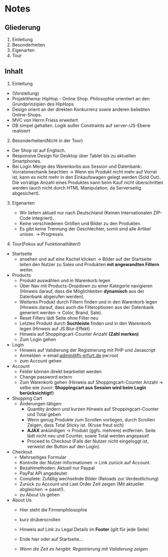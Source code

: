 # Notes

## Gliederung
1. Einleitung
2. Besonderheiten
3. Eigenarten
4. Tour

## Inhalt
1. Einleitung
  - (Vorstellung)
  - Projektthema: HipHop - Online Shop. Philosophie orientiert an den Grundprinzipien des HipHops
  - Design orient an der direkten Konkurrenz sowie anderen beliebten Online-Shops.
  - MVC von Herrn Friess erweitert
  - DB simpel gehalten. Logik außer Constraints auf server-/JS-Ebene realisiert

2. Besonderheiten(Nicht in der Tour)
  - Der Shop ist auf Englisch.
  - Responsive Design für Desktop über Tablet bis zu aktuellen Smartphones.
  - Bei Login Merge des Warenkorbs aus Session und Datenbank: Vorratsmechanik beachten -> Wenn ein Produkt nicht mehr auf Vorrat ist, kann es nicht mehr in den Einkaufswagen gelegt werden (Sold Out). Die vorrätige Anzahl eines Produktes kann beim Kauf nicht überschritten werden (auch nicht durch HTML Manipulation, da Serverseitig abgesichert).

3. Eigenarten
   - Wir liefern aktuell nur nach Deutschland (Keinen Internationalen ZIP-Code integriert).
   - Keine verschiedenen Größen und Bilder zu den Produkten.
   - Es gibt keine Trennung der Geschlechter, somit sind alle Artikel unisex. -> Progressiv.

4. Tour(Fokus auf Funktionalitäten!)
  - Startseite 
    - ansehen und auf eine Kachel klicken -> Bilder auf der Startseite leiten den Nutzer zu Sales und Produkten **mit angewandten Filtern** weiter.
  - Products
    - Produkt auswählen und in Warenkorb legen
    - Über Nav mit Products-Dropdown zu einer Kategorie navigieren (Hinweis darauf, dass die Möglichkeiten **dynamisch** aus der Datenbank abgerufen werden).
    - Weiteres Produkt durch Filtern finden und in den Warenkorb legen (Hinweis darauf, dass auch die Filteroptionen aus der Datenbank generiert werden -> Color, Brand, Sale).
    - Reset Filters lädt Seite ohne Filter neu
    - Letztes Produkt durch **Suchleiste** finden und in den Warenkorb legen (Hinweis auf JS Blur-Effekt)
    - Hinweis auf Shoppingcart-Counter Anzahl **(Zahl merken)**
    - Zum Login gehen
  - Login
    - Hinweis auf Validierung der Registrierung mit PHP und Javascript
    - Anmelden ->   email:admin@fh-erfurt.de
                    pw:root
    - zum Account gehen
  - Account
    - Felder können direkt bearbeitet werden
    - Change password extern
    - Zum Warenkorb gehen (Hinweis auf Shoppingcart-Counter Anzahl -> selbe wie zuvor: **Shoppingcart aus Session wird beim Login berücksichtigt!**)
  - Shopping Cart
    - Änderungen tätigen:
      - Quantity ändern und kurzen Hinweis auf Shoppingcart-Counter und Total geben
      - Wenn genug Produkte zum Scrollen vorliegen, durch Scrollen Zeigen, dass Total Sticky ist. (Kruse freut sich) 
      - **AJAX** ankündigen -> Produkt (ggfs. mehrere) entfernen. Seite lädt nicht neu und Counter, sowie Total werden angepasst!
      - Proceed to Checkout (Falls der Nutzer nicht eingeloggt ist, verweist der Button auf den Login).
  - Checkout 
    - Mehrseitiges Formular
    - Kontrolle der Nutzer-Informationen -> Link zurück auf Account.
    - Bezahlmethoden: Aktuell nur Paypal
    - PayPal API angedeutet
    - Complete: Zufällig wechselnde Bilder (Reloads zur Verdeutlichung)
    - Zurück zu Account und Last Order Zeit zeigen (Mit aktueller abgleichen -> passt!).
    - zu About Us gehen
  - About Us
    - Hier steht die Firmenphilosophie
    - kurz drüberscrollen
    - Hinweis auf Link zu Legal Details im **Footer** (gilt für jede Seite)
    - Ende hier oder auf Startseite...

    - *Wenn die Zeit es hergibt: Registrierung mit Validierung zeigen*